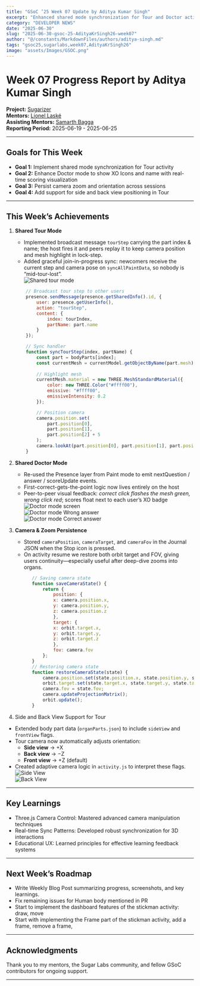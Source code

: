 ```yaml
---
title: "GSoC ’25 Week 07 Update by Aditya Kumar Singh"
excerpt: "Enhanced shared mode synchronization for Tour and Doctor activities, improved scoring visualization, and camera state persistence in the 3D Human Activity."
category: "DEVELOPER NEWS"
date: "2025-06-30"
slug: "2025-06-30-gsoc-25-AdityaKrSingh26-week07"
author: "@/constants/MarkdownFiles/authors/aditya-singh.md"
tags: "gsoc25,sugarlabs,week07,AdityaKrSingh26"
image: "assets/Images/GSOC.png"
---
```


<!-- markdownlint-disable -->

# Week 07 Progress Report by Aditya Kumar Singh

**Project:** [Sugarizer](https://github.com/llaske/sugarizer)   
**Mentors:** [Lionel Laské](https://github.com/llaske)   
**Assisting Mentors:** [Samarth Bagga](https://github.com/SamarthBagga)   
**Reporting Period:** 2025-06-19 - 2025-06-25   

---

## Goals for This Week

- **Goal 1:** Implement shared mode synchronization for Tour activity  
- **Goal 2:** Enhance Doctor mode to show XO Icons and name with real-time scoring visualization  
- **Goal 3:** Persist camera zoom and orientation across sessions   
- **Goal 4:** Add support for side and back view positioning in Tour   

---

## This Week’s Achievements

1. **Shared Tour Mode**  
    - Implemented broadcast message `tourStep` carrying the part index & name; the host fires it and peers replay it to keep camera position and mesh highlight in lock-step.  
    - Added graceful join-in-progress sync: newcomers receive the current step and camera pose on `syncAllPaintData`, so nobody is “mid-tour-lost”.  
    ![Shared tour mode](https://i.ibb.co/TDsVpPpN/image.png)
    ```javascript
        // Broadcast tour step to other users
        presence.sendMessage(presence.getSharedInfo().id, {
            user: presence.getUserInfo(),
            action: "tourStep",
            content: {
                index: tourIndex,
                partName: part.name
            }
        });

        // Sync handler
        function syncTourStep(index, partName) {
            const part = bodyParts[index];
            const currentMesh = currentModel.getObjectByName(part.mesh);
            
            // Highlight mesh
            currentMesh.material = new THREE.MeshStandardMaterial({
                color: new THREE.Color("#ffff00"),
                emissive: "#ffff00",
                emissiveIntensity: 0.2
            });

            // Position camera
            camera.position.set(
                part.position[0], 
                part.position[1], 
                part.position[2] + 5
            );
            camera.lookAt(part.position[0], part.position[1], part.position[2]);
        } 

2. **Shared Doctor Mode**  
    - Re-used the Presence layer from Paint mode to emit nextQuestion / answer / scoreUpdate events.  
    - First-correct-gets-the-point logic now lives entirely on the host  
    - Peer-to-peer visual feedback: *correct click flashes the mesh green, wrong click red*; scores float next to each user’s XO badge  
        ![Doctor mode screen](https://i.ibb.co/XxMzh5NS/image.png)   
        ![Doctor mode Wrong answer](https://i.ibb.co/vvYyyZ0v/image.png)   
        ![Doctor mode Correct answer](https://i.ibb.co/NgDVpG7f/image.png)   


3. **Camera & Zoom Persistence**  
   - Stored `cameraPosition`, `cameraTarget`, and `cameraFov` in the Journal JSON when the Stop icon is pressed.   
   - On activity resume we restore both orbit target and FOV, giving users continuity—especially useful after deep-dive zooms into organs.  
     ```javascript
        // Saving camera state
        function saveCameraState() {
            return {
                position: {
                x: camera.position.x,
                y: camera.position.y,
                z: camera.position.z
                },
                target: {
                x: orbit.target.x,
                y: orbit.target.y,
                z: orbit.target.z
                },
                fov: camera.fov
            };
        }
        // Restoring camera state
        function restoreCameraState(state) {
            camera.position.set(state.position.x, state.position.y, state.position.z);
            orbit.target.set(state.target.x, state.target.y, state.target.z);
            camera.fov = state.fov;
            camera.updateProjectionMatrix();
            orbit.update();
        }

4. Side and Back View Support for Tour
- Extended body part data (`organParts.json`) to include `sideView` and `frontView` flags.
- Tour camera now automatically adjusts orientation:
  - **Side view** → +X
  - **Back view** → −Z
  - **Front view** → +Z (default)
- Created adaptive camera logic in `activity.js` to interpret these flags.
        ![Side View](https://i.ibb.co/JW5JNMVD/image.png)   
        ![Back View](https://i.ibb.co/kZLLt0F/image.png)   


---

## Key Learnings

- Three.js Camera Control: Mastered advanced camera manipulation techniques
- Real-time Sync Patterns: Developed robust synchronization for 3D interactions
- Educational UX: Learned principles for effective learning feedback systems

---

## Next Week’s Roadmap

- Write Weekly Blog Post summarizing progress, screenshots, and key learnings.   
- Fix remaining issues for Human body mentioned in PR
- Start to implement the dashboard features of the stickman activity: draw, move
- Start with implementing the Frame part of the stickman activity, add a frame, remove a frame,

---

## Acknowledgments

Thank you to my mentors, the Sugar Labs community, and fellow GSoC contributors for ongoing support.

---
